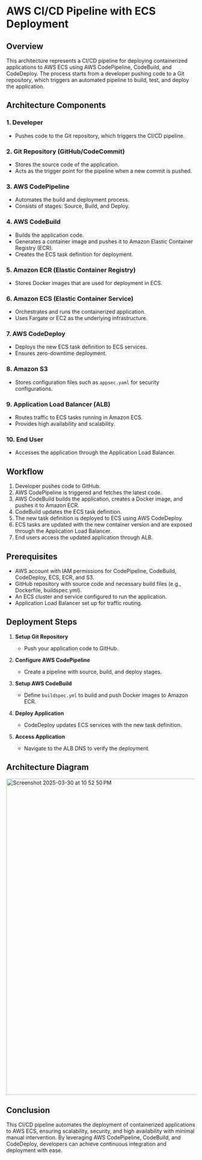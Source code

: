# AWS CI/CD Pipeline with ECS Deployment

## Overview
This architecture represents a CI/CD pipeline for deploying containerized applications to AWS ECS using AWS CodePipeline, CodeBuild, and CodeDeploy. The process starts from a developer pushing code to a Git repository, which triggers an automated pipeline to build, test, and deploy the application.

## Architecture Components

### 1. **Developer**
   - Pushes code to the Git repository, which triggers the CI/CD pipeline.

### 2. **Git Repository (GitHub/CodeCommit)**
   - Stores the source code of the application.
   - Acts as the trigger point for the pipeline when a new commit is pushed.

### 3. **AWS CodePipeline**
   - Automates the build and deployment process.
   - Consists of stages: Source, Build, and Deploy.

### 4. **AWS CodeBuild**
   - Builds the application code.
   - Generates a container image and pushes it to Amazon Elastic Container Registry (ECR).
   - Creates the ECS task definition for deployment.

### 5. **Amazon ECR (Elastic Container Registry)**
   - Stores Docker images that are used for deployment in ECS.

### 6. **Amazon ECS (Elastic Container Service)**
   - Orchestrates and runs the containerized application.
   - Uses Fargate or EC2 as the underlying infrastructure.

### 7. **AWS CodeDeploy**
   - Deploys the new ECS task definition to ECS services.
   - Ensures zero-downtime deployment.

### 8. **Amazon S3**
   - Stores configuration files such as `appsec.yaml` for security configurations.

### 9. **Application Load Balancer (ALB)**
   - Routes traffic to ECS tasks running in Amazon ECS.
   - Provides high availability and scalability.

### 10. **End User**
   - Accesses the application through the Application Load Balancer.

## Workflow
1. Developer pushes code to GitHub.
2. AWS CodePipeline is triggered and fetches the latest code.
3. AWS CodeBuild builds the application, creates a Docker image, and pushes it to Amazon ECR.
4. CodeBuild updates the ECS task definition.
5. The new task definition is deployed to ECS using AWS CodeDeploy.
6. ECS tasks are updated with the new container version and are exposed through the Application Load Balancer.
7. End users access the updated application through ALB.

## Prerequisites
- AWS account with IAM permissions for CodePipeline, CodeBuild, CodeDeploy, ECS, ECR, and S3.
- GitHub repository with source code and necessary build files (e.g., Dockerfile, buildspec.yml).
- An ECS cluster and service configured to run the application.
- Application Load Balancer set up for traffic routing.

## Deployment Steps
1. **Setup Git Repository**
   - Push your application code to GitHub.

2. **Configure AWS CodePipeline**
   - Create a pipeline with source, build, and deploy stages.

3. **Setup AWS CodeBuild**
   - Define `buildspec.yml` to build and push Docker images to Amazon ECR.

4. **Deploy Application**
   - CodeDeploy updates ECS services with the new task definition.

5. **Access Application**
   - Navigate to the ALB DNS to verify the deployment.

## Architecture Diagram
<img width="837" alt="Screenshot 2025-03-30 at 10 52 50 PM" src="https://github.com/user-attachments/assets/621b4ff4-2204-4e2d-9c73-1c86e1e5c9ff" />


## Conclusion
This CI/CD pipeline automates the deployment of containerized applications to AWS ECS, ensuring scalability, security, and high availability with minimal manual intervention. By leveraging AWS CodePipeline, CodeBuild, and CodeDeploy, developers can achieve continuous integration and deployment with ease.
